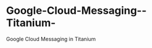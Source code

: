 Google-Cloud-Messaging--Titanium-
=================================

Google Cloud Messaging in Titanium